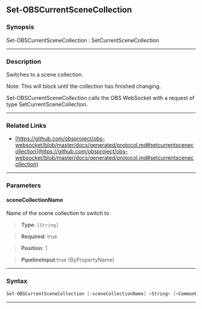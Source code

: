 Set-OBSCurrentSceneCollection
-----------------------------
### Synopsis
Set-OBSCurrentSceneCollection : SetCurrentSceneCollection

---
### Description

Switches to a scene collection.

Note: This will block until the collection has finished changing.


Set-OBSCurrentSceneCollection calls the OBS WebSocket with a request of type SetCurrentSceneCollection.

---
### Related Links
* [https://github.com/obsproject/obs-websocket/blob/master/docs/generated/protocol.md#setcurrentscenecollection](https://github.com/obsproject/obs-websocket/blob/master/docs/generated/protocol.md#setcurrentscenecollection)



---
### Parameters
#### **sceneCollectionName**

Name of the scene collection to switch to



> **Type**: ```[String]```

> **Required**: true

> **Position**: 1

> **PipelineInput**:true (ByPropertyName)



---
### Syntax
```PowerShell
Set-OBSCurrentSceneCollection [-sceneCollectionName] <String> [<CommonParameters>]
```
---

